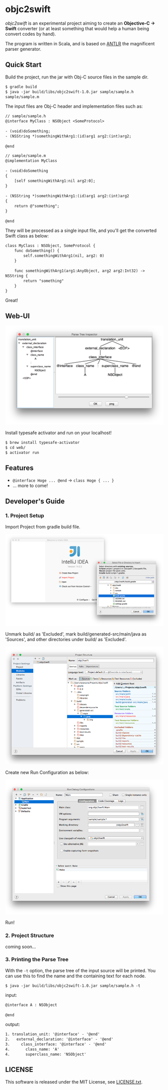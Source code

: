 # objc2swift

*objc2swift* is an experimental project aiming to create an **Objective-C -> Swift** converter (or at least something that would help a human being convert codes by hand). 

The program is written in Scala, and is based on [ANTLR](http://www.antlr.org) the magnificent parser generator.

## Quick Start

Build the project, run the jar with Obj-C source files in the sample dir.

```
$ gradle build
$ java -jar build/libs/objc2swift-1.0.jar sample/sample.h sample/sample.m
```

The input files are Obj-C header and implementation files such as:

```
// sample/sample.h
@interface MyClass : NSObject <SomeProtocol>

- (void)doSomething;
- (NSString *)somethingWithArg1:(id)arg1 arg2:(int)arg2;

@end
```

```
// sample/sample.m
@implementation MyClass

- (void)doSomething
{
    [self somethingWithArg1:nil arg2:0];
}

- (NSString *)somethingWithArg1:(id)arg1 arg2:(int)arg2
{
    return @"something";
}

@end
```

They will be processed as a single input file, and you'll get the converted Swift class as below:

```
class MyClass : NSObject, SomeProtocol {
    func doSomething() {
        self.somethingWithArg1(nil, arg2: 0)
    }

    func somethingWithArg1(arg1:AnyObject, arg2 arg2:Int32) -> NSString {
        return "something"
    }
}
```

Great!


## Web-UI

![ss1.png](doc/ss1.png)

Install typesafe activator and run on your localhost!

```
$ brew install typesafe-activator
$ cd web/
$ activator run
```

## Features
* `@interface Hoge ... @end` -> `class Hoge { ... }`
* ... more to come!

## Developer's Guide

### 1. Project Setup

Import Project from gradle build file.

![ss2.png](doc/ss2.png)

Unmark build/ as 'Excluded', mark build/generated-src/main/java as 'Sources', and other directories under build/ as 'Excluded'.

![ss4.png](doc/ss4.png)

Create new Run Configuration as below:

![ss3.png](doc/ss3.png)

Run!

### 2. Project Structure

coming soon...

### 3. Printing the Parse Tree

With the `-t` option, the parse tree of the input source will be printed. You can use this to find the name and the containing text for each node.

```
$ java -jar build/libs/objc2swift-1.0.jar sample/sample.h -t
```

input:

```
@interface A : NSObject

@end
```

output:

```
1. translation_unit: '@interface' - '@end'
2.   external_declaration: '@interface' - '@end'
3.     class_interface: '@interface' - '@end'
4.       class_name: 'A'
4.       superclass_name: 'NSObject'
```

## LICENSE
This software is released under the MIT License, see [LICENSE.txt](LICENSE.txt).
